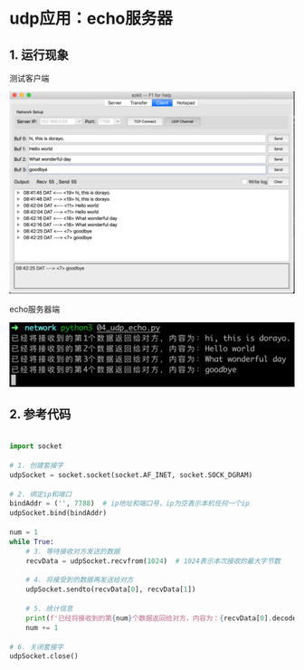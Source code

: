 # udp应用：echo服务器

## 1. 运行现象

测试客户端

![](/assets/Snip20160901_74.png)

echo服务器端

![](/assets/Snip20160901_73.png)

## 2. 参考代码

```python

import socket

# 1. 创建套接字
udpSocket = socket.socket(socket.AF_INET, socket.SOCK_DGRAM)

# 2. 绑定ip和端口
bindAddr = ('', 7788)  # ip地址和端口号，ip为空表示本机任何一个ip
udpSocket.bind(bindAddr)

num = 1
while True:
    # 3. 等待接收对方发送的数据
    recvData = udpSocket.recvfrom(1024)  # 1024表示本次接收的最大字节数

    # 4. 将接受到的数据再发送给对方
    udpSocket.sendto(recvData[0], recvData[1])

    # 5. 统计信息
    print(f'已经将接收到的第{num}个数据返回给对方，内容为：{recvData[0].decode()}')
    num += 1

# 6. 关闭套接字
udpSocket.close()

```


